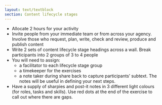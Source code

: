 ```yaml
---
layout: text/textblock
section: Content lifecycle stages
---
```

- Allocate 2 hours for your activity
- Invite people from your immediate team or from across your agency. Involve those who request, plan, write, check and review, produce and publish content
- Write 2 sets of content lifecycle stage headings across a wall. Break participants into 2 groups of 3 to 4 people
- You will need to assign:
    -  a facilitator to each lifecycle stage group
    -  a timekeeper for the exercises
    -  a note taker during share back to capture participants’ subtext. The notes will be useful in defining your next steps.
- Have a supply of sharpies and post-it notes in 3 different light colours (for roles, tasks and skills). Use red dots at the end of the exercise to call out where there are gaps.
